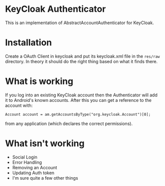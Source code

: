 # KeyCloak Authenticator

This is an implementation of AbstractAccountAuthenticator for KeyCloak.  

# Installation

Create a OAuth Client in keycloak and put its keycloak.xml file in the `res/raw` directory.  In theory it should do the right thing based on what it finds there.

# What is working

If you log into an existing KeyCloak account then the Authenticator will add it to Android's known accounts.  After this you can get a reference to the account with:

````
Account account = am.getAccountsByType("org.keycloak.Account")[0];
````

from any application (which declares the correct permissions).

# What isn't working
 * Social Login
 * Error Handling
 * Removing an Account
 * Updating Auth token
 * I'm sure quite a few other things


